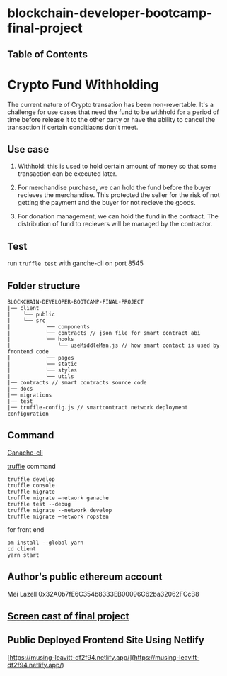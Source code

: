 # blockchain-developer-bootcamp-final-project

## Table of Contents

# Crypto Fund Withholding
The current nature of Crypto transation has been non-revertable. It's a challenge for use cases that need the fund to be withhold for a period of time before release it to the other party or have the ability to cancel the transaction if certain conditiaons don't meet. 

## Use case 
1. Withhold: this is used to hold certain amount of money so that some transaction can be executed later. 

2. For merchandise purchase, we can hold the fund before the buyer recieves the merchandise. This protected the seller for the risk of not getting the payment and the buyer for not recieve the goods. 

3. For donation management, we can hold the fund in the contract. The distribution of fund to recievers will be managed by the contractor. 

## Test
run `truffle test` with ganche-cli on port 8545

## Folder structure
```
BLOCKCHAIN-DEVELOPER-BOOTCAMP-FINAL-PROJECT
|── client
|    └── public
|    └── src
|           └── components
|           └── contracts // json file for smart contract abi
|           └── hooks
|               └── useMiddleMan.js // how smart contact is used by frontend code
|           └── pages
|           └── static
|           └── styles
|           └── utils
|── contracts // smart contracts source code
|── docs
|── migrations
|── test
|── truffle-config.js // smartcontract network deployment configuration 
```

## Command 
[Ganache-cli](https://trufflesuite.com/docs/ganache/quickstart.html)

[truffle](https://trufflesuite.com/docs/truffle/quickstart.html) command
```
truffle develop
truffle console
truffle migrate
truffle migrate —network ganache
truffle test --debug
truffle migrate --network develop
truffle migrate —network ropsten
``` 

for front end
```
pm install --global yarn
cd client
yarn start
```


## Author's public ethereum account
Mei Lazell
0x32A0b7fE6C354b8333EB00096C62ba32062FCcB8

## [Screen cast of final project](https://drive.google.com/file/d/116_89AJQnns5Jth5AYIigYG79U8ycLLA/view?usp=sharing)

## Public Deployed Frontend Site Using Netlify
[https://musing-leavitt-df2f94.netlify.app/](https://musing-leavitt-df2f94.netlify.app/)





